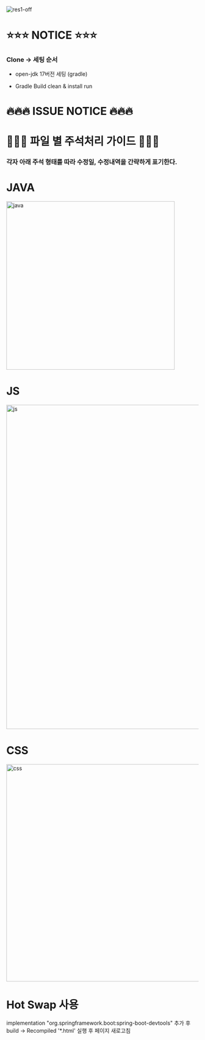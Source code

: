 ![res1-off](https://user-images.githubusercontent.com/38238193/108699637-d1082880-7548-11eb-9354-d879ec218533.png)
# ⭐️⭐️⭐️ NOTICE ⭐️⭐️⭐️

###  Clone -> 세팅 순서
* open-jdk 17버전 세팅 (gradle)

* Gradle Build
clean & install run 

# 🔥🔥🔥 ISSUE NOTICE 🔥🔥🔥


# 💜💜💜 파일 별 주석처리 가이드 💜💜💜


### 각자 아래 주석 형태를 따라 수정일, 수정내역을 간략하게 표기한다.

# JAVA
<img width="441" alt="java" src="https://user-images.githubusercontent.com/88300814/128697526-8a39bafa-e9fa-43f4-84cf-e1ff58e11a9c.png">

# JS
<img width="849" alt="js" src="https://user-images.githubusercontent.com/88300814/128697550-daff5642-6cfa-4b00-893f-8ed7400961fb.png">

# CSS
<img width="569" alt="css" src="https://user-images.githubusercontent.com/88300814/128697570-6a3b4035-a8ce-41e9-ae27-6bb412ba9d0c.png">




# Hot Swap 사용 
implementation "org.springframework.boot:spring-boot-devtools" 추가 후
build -> Recompiled '*.html' 실행 후 페이지 새로고침
